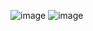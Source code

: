 ![image](https://github.com/Jiyarathore/Leetcode/assets/96529109/74138f1b-7c6e-427f-b632-b4774ccb5320)
![image](https://github.com/Jiyarathore/Leetcode/assets/96529109/3c1eef17-cb1f-4abe-aadb-997941dea583)
